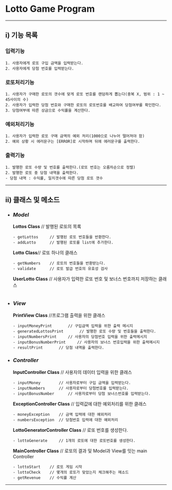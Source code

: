 Lotto Game Program
==========
----

## i) 기능 목록
###  입력기능
```
1. 사용자에게 로또 구입 금액을 입력받는다.
2. 사용자에게 당첨 번호를 입력받는다.
```

### 로또처리기능
```
1. 사용자가 구매한 로또의 갯수에 맞게 로또 번호를 랜덤하게 뽑는다(중복 X, 범위 : 1 ~ 45사이의 수)
2. 사용자가 입력한 당첨 번호와 구매한 로또의 로또번호를 배교하여 당첨여부를 확인한다.
3. 당첨여부에 따른 상금으로 수익률을 계산한다.
```
### 예외처리기능
```
1. 사용자가 입력한 로또 구매 금액의 예외 처리(1000으로 나누어 떨어져야 함)
2. 예외 상황 시 에러문구는 [ERROR]로 시작하며 뒤에 에러문구를 출력한다.
```
### 출력기능
```
1. 발행한 로또 수량 및 번호를 출력한다.(로또 번호는 오름차순으로 정렬)
2. 발행한 로또 중 당첨 내역을 출력한다.
- 당첨 내역 : 수익률, 일치갯수에 따른 당첨 로또 갯수
```
------

## ii) 클래스 및 메소드
- ### *Model*
    **Lottos Class** // 발행된 로또의 목록
    ```agsl
    - getLottos     // 발행된 로또 번호들을 반환한다.
    - addLotto      // 발행된 로또를 list에 추가한다.
    ```
  
    **Lotto Class**// 로또 하나의 클래스
    ```agsl
    - getNumbers    // 로또의 번호들을 반환받는다.
    - validate      // 로또 발급 번호의 유효성 검사
    ```
  
    **UserLotto Class** // 사용자가 입력한 로또 번호 및 보너스 번호까지 저장하는 클래스
    ```agsl

    ```

- ### *View*
    **PrintView Class** //프로그램 출력을 위한 클래스
    ```agsl
    - inputMoneyPrint       // 구입금액 입력을 위한 출력 메시지
    - generatedLottosPrint       // 발행한 로또 수량 및 번호들을 출력한다.
    - inputNumbersPrint     // 사용자의 당첨번호 입력을 위한 출력메시지
    - inputBonusNumberPrint     // 사용자의 보너스 번호입력을 위한 출력메시지
    - resultPrint       // 당첨 내역을 출력한다.
    ```

- ### *Controller*
    **InputController Class** // 사용자의 데이터 입력을 위한 클래스
    ```agsl
    - inputMoney        // 사용자로부터 구입 금액을 입력받는다.
    - inputNumbers      // 사용자로부터 당첨번호를 입력받는다.
    - inputBonusNumber      // 사용자로부터 당첨 보너스번호를 입력받는다.
    ```
    **ExceptionController Class** // 입력값에 대한 예외처리를 위한 클래스
    ```agsl
    - moneyException    // 금액 입력에 대한 예외처리
    - numbersException  // 당첨번호 입력에 대한 예외처리
    ```
  
    **LottoGeneratorController Class** // 로또 번호를 생성한다.
    ```agsl
    - lottoGenerate     // 1개의 로또에 대한 로또번호를 생성한다.
    ```
  
    **MainController Class** // 로또의 결과 및 Model과 View를 잇는 main Controller
    ```agsl
    - lottoStart    // 로또 게임 시작
    - lottoCheck    // 몇개의 로또가 맞았는지 체크해주는 메소드
    - getRevenue    // 수익률 계산
    ```

----